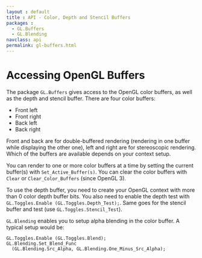 ```yaml
---
layout : default
title : API - Color, Depth and Stencil Buffers
packages :
  - GL.Buffers
  - GL.Blending
navclass: api
permalink: gl-buffers.html
---
```


# Accessing OpenGL Buffers

The package `GL.Buffers` gives access to the OpenGL color buffers, as
well as the depth and stencil buffer. There are four color buffers:

 * Front left
 * Front right
 * Back left
 * Back right

Front and back are for double-buffered rendering (rendering in one buffer
while displaying the other one), left and right are for stereoscopic
rendering. Which of the buffers are available depends on your context setup.

You can render to one or more color buffers at a time by setting the current
buffer(s) with `Set_Active_Buffer(s)`. You can clear the color buffers with
`Clear` or `Clear_Color_Buffers` (since OpenGL 3).

To use the depth buffer, you need to create your OpenGL context with more
than 0 color depth buffer bits. You also need to enable the depth test
with `GL.Toggles.Enable (GL.Toggles.Depth_Test);`. Same goes for the stencil
buffer and test (use `GL.Toggles.Stencil_Test`).

`GL.Blending` enables you to setup alpha blending in the color buffer. A
typical setup would be:

<?prettify lang=ada?>

    GL.Toggles.Enable (GL.Toggles.Blend);
    GL.Blending.Set_Blend_Func
      (GL.Blending.Src_Alpha, GL.Blending.One_Minus_Src_Alpha);